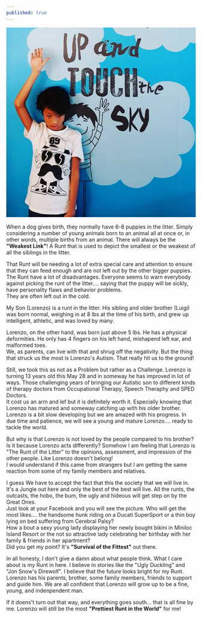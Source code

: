 ```yaml
---
published: true
---
```

![Runt](/images/Lolenz.jpg)

When a dog gives birth, they normally have 6-8 puppies in the litter. Simply considering a number of young animals born to an animal all at once or, in other words, multiple births from an animal.   There will always be the **"Weakest Link"**! A Runt that is used to depict the smallest or the weakest of all the siblings in the litter.

That Runt will be needing a lot of extra special care and attention to ensure that they can feed enough and are not left out by the other bigger puppies. 
The Runt have a lot of disadvantages. Everyone seems to warn everybody against picking the runt of the litter.... saying that the puppy will be sickly, have personality flaws and behavior problems.   
They are often left out in the cold.

My Son (Lorenzo) is a runt in the litter. His sibling and older brother (Luigi) was born normal, weighing in at 8 lbs at the time of his birth, and grew up intelligent, athletic, and was loved by many.

Lorenzo, on the other hand, was born just above 5 lbs. He has a physical deformities. He only has 4 fingers on his left hand, mishapend left ear, and malformed toes.   
We, as parents, can live with that and shrug off the negativity. But the thing that struck us the most is Lorenzo's Autism. That really hit us to the ground!

Still, we took this as not as a Problem but rather as a Challenge. Lorenzo is turning 13 years old this May 28 and in someway he has improved in lot of ways. Those challenging years of bringing our Autistic son to different kinds of therapy doctors from Occupational Therapy, Speech Theraphy and SPED Doctors.   
It cost us an arm and lef but it is definitely worth it. Especially knowing that Lorenzo has matured and someway catching up with his older brother. Lorenzo is a bit slow developing but we are amazed with his progress. In due time and patience, we will see a young and mature Lorenzo.... ready to tackle the world.

But why is that Lorenzo is not loved by the people compared to his brother? Is it because Lorenzo acts differently? Somehow I am feeling that Lorenzo is "The Runt of the Litter" to the opinions, assessment, and impression of the other people. Like Lorenzo doesn't belong!   
I would understand if this came from strangers but I am getting the same reaction from some of my family members and relatives. 

I guess We have to accept the fact that this the society that we will live in. It's a Jungle out here and only the best of the best will live. All the runts, the outcasts, the hobo, the bum, the ugly and hideous will get step on by the Great Ones.   
Just look at your Facebook and you will see the picture. Who will get the most likes.... the handsome hunk riding on a Ducati SuperSport or a thin boy lying on bed suffering from Cerebral Palsy?   
How a bout a sexy young lady displaying her newly bought bikini in Miniloc Island Resort or the not so attractive lady celebrating her birthday with her family & friends in her apartment?   
Did you get my point? It's **"Survival of the Fittest"** out there.

In all honesty, I don't give a damn about what people think. What I care about is my Runt in here. I believe in stories like the "Ugly Duckling" and "Jon Snow's Direwolf". I believe that the future looks bright for my Runt. Lorenzo has his parents, brother, some family members, friends to support and guide him. We are all confident that Lorenzo will grow up to be a fine, young, and indenpendent man. 

If it doens't turn out that way, and everything goes south... that is all fine by me. Lorenzo will still be the most **"Prettiest Runt in the World"** for me!